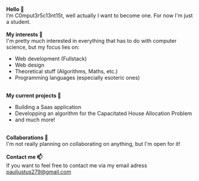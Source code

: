 <b>Hello 👋</b><br>
I’m C0mput3r5c13nt15t, well actually I want to become one. For now I'm just a student.
<br><br>
<b>My interests 👀</b><br>
I'm pretty much interested in everything that has to do with computer science, but my focus lies on:
- Web development (Fullstack)
- Web design
- Theoretical stuff (Algorithms, Maths, etc.)
- Programming languages (especially esoteric ones)


<br><b>My current projects 🌱</b><br>
- Building a Saas application
- Developping an algorithm for the Capacitated House Allocation Problem
- and much more!

<br><b>Collaborations 💞️</b><br>
I'm not really planning on collaborating on anything, but I'm open for it!
<br><br>
<b>Contact me 📫</b><br>
If you want to feel free to contact me via my email adress pauljustus279@gmail.com
